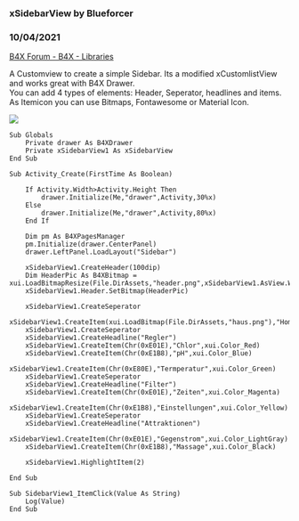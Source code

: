 ###  xSidebarView by Blueforcer
### 10/04/2021
[B4X Forum - B4X - Libraries](https://www.b4x.com/android/forum/threads/134802/)

A Customview to create a simple Sidebar. Its a modified xCustomlistView and works great with B4X Drawer.  
You can add 4 types of elements: Header, Seperator, headlines and items.  
As Itemicon you can use Bitmaps, Fontawesome or Material Icon.  
  
![](https://www.b4x.com/android/forum/attachments/119867)  
  
  

```B4X
Sub Globals  
    Private drawer As B4XDrawer  
    Private xSidebarView1 As xSidebarView  
End Sub  
  
Sub Activity_Create(FirstTime As Boolean)  
     
    If Activity.Width>Activity.Height Then  
        drawer.Initialize(Me,"drawer",Activity,30%x)  
    Else  
        drawer.Initialize(Me,"drawer",Activity,80%x)  
    End If  
     
    Dim pm As B4XPagesManager  
    pm.Initialize(drawer.CenterPanel)  
    drawer.LeftPanel.LoadLayout("Sidebar")  
     
    xSidebarView1.CreateHeader(100dip)  
    Dim HeaderPic As B4XBitmap = xui.LoadBitmapResize(File.DirAssets,"header.png",xSidebarView1.AsView.Width,100dip,True)  
    xSidebarView1.Header.SetBitmap(HeaderPic)  
     
    xSidebarView1.CreateSeperator  
    xSidebarView1.CreateItem(xui.LoadBitmap(File.DirAssets,"haus.png"),"Home",xui.Color_Red)  
    xSidebarView1.CreateSeperator  
    xSidebarView1.CreateHeadline("Regler")  
    xSidebarView1.CreateItem(Chr(0xE01E),"Chlor",xui.Color_Red)  
    xSidebarView1.CreateItem(Chr(0xE1B8),"pH",xui.Color_Blue)  
    xSidebarView1.CreateItem(Chr(0xE80E),"Termperatur",xui.Color_Green)  
    xSidebarView1.CreateSeperator  
    xSidebarView1.CreateHeadline("Filter")  
    xSidebarView1.CreateItem(Chr(0xE01E),"Zeiten",xui.Color_Magenta)  
    xSidebarView1.CreateItem(Chr(0xE1B8),"Einstellungen",xui.Color_Yellow)  
    xSidebarView1.CreateSeperator  
    xSidebarView1.CreateHeadline("Attraktionen")  
    xSidebarView1.CreateItem(Chr(0xE01E),"Gegenstrom",xui.Color_LightGray)  
    xSidebarView1.CreateItem(Chr(0xE1B8),"Massage",xui.Color_Black)  
     
    xSidebarView1.HighlightItem(2)  
     
End Sub  
  
Sub SidebarView1_ItemClick(Value As String)  
    Log(Value)  
End Sub
```